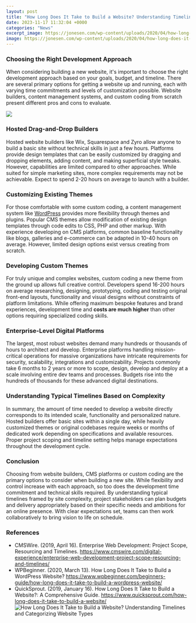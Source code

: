 ```yaml
---
layout: post
title: "How Long Does It Take to Build a Website? Understanding Timelines and Categorizing Website Types"
date: 2023-11-17 11:32:04 +0000
categories: "News"
excerpt_image: https://jonesen.com/wp-content/uploads/2020/04/how-long-does-it-take-to-build-a-website-984x678.jpeg
image: https://jonesen.com/wp-content/uploads/2020/04/how-long-does-it-take-to-build-a-website-984x678.jpeg
---
```


### Choosing the Right Development Approach
When considering building a new website, it's important to choose the right development approach based on your goals, budget, and timeline. There are several primary options for getting a website up and running, each with varying time commitments and levels of customization possible. Website builders, content management systems, and custom coding from scratch present different pros and cons to evaluate.

![](https://uploads-ssl.webflow.com/5e81a08d29502f1024be75a7/5efebfde16929844292efc9e_img2.png)
### Hosted Drag-and-Drop Builders 
Hosted website builders like Wix, Squarespace and Zyro allow anyone to build a basic site without technical skills in just a few hours. Platforms provide design templates that can be easily customized by dragging and dropping elements, adding content, and making superficial style tweaks. However, capabilities are limited compared to other approaches. While suited for simple marketing sites, more complex requirements may not be achievable. Expect to spend 2-20 hours on average to launch with a builder.
### Customizing Existing Themes
For those comfortable with some custom coding, a content management system like [WordPress](https://fistore.mysenprints.com/collection/adan) provides more flexibility through themes and plugins. Popular CMS themes allow modification of existing design templates through code edits to CSS, PHP and other markup. With experience developing on CMS platforms, common baseline functionality like blogs, galleries and e-commerce can be adapted in 10-40 hours on average. However, limited design options exist versus creating from scratch.
### Developing Custom Themes 
For truly unique and complex websites, custom coding a new theme from the ground up allows full creative control. Developers spend 16-200 hours on average researching, designing, prototyping, coding and testing original front-end layouts, functionality and visual designs without constraints of platform limitations. While offering maximum bespoke features and brand experiences, development time and **costs are much higher** than other options requiring specialized coding skills.
### Enterprise-Level Digital Platforms
The largest, most robust websites demand many hundreds or thousands of hours to architect and develop. Enterprise platforms handling mission-critical operations for massive organizations have intricate requirements for security, scalability, integrations and customizability. Projects commonly take 6 months to 2 years or more to scope, design, develop and deploy at a scale involving entire dev teams and processes. Budgets rise into the hundreds of thousands for these advanced digital destinations.
### Understanding Typical Timelines Based on Complexity
In summary, the amount of time needed to develop a website directly corresponds to its intended scale, functionality and personalized nature. Hosted builders offer basic sites within a single day, while heavily customized themes or original codebases require weeks or months of dedicated work depending on specifications and available resources. Proper project scoping and timeline setting helps manage expectations throughout the development cycle.
### Conclusion
Choosing from website builders, CMS platforms or custom coding are the primary options to consider when building a new site. While flexibility and control increase with each approach, so too does the development time commitment and technical skills required. By understanding typical timelines framed by site complexity, project stakeholders can plan budgets and delivery appropriately based on their specific needs and ambitions for an online presence. With clear expectations set, teams can then work collaboratively to bring vision to life on schedule.
### References 
- CMSWire. (2019, April 16). Enterprise Web Development: Project Scope, Resourcing and Timelines. https://www.cmswire.com/digital-experience/enterprise-web-development-project-scope-resourcing-and-timelines/ 
- WPBeginner. (2020, March 13). How Long Does It Take to Build a WordPress Website? https://www.wpbeginner.com/beginners-guide/how-long-does-it-take-to-build-a-wordpress-website/
- QuickSprout. (2019, January 16). How Long Does It Take to Build a Website?: A Comprehensive Guide. https://www.quicksprout.com/how-long-does-it-take-to-build-a-website/
![How Long Does It Take to Build a Website? Understanding Timelines and Categorizing Website Types](https://jonesen.com/wp-content/uploads/2020/04/how-long-does-it-take-to-build-a-website-984x678.jpeg)